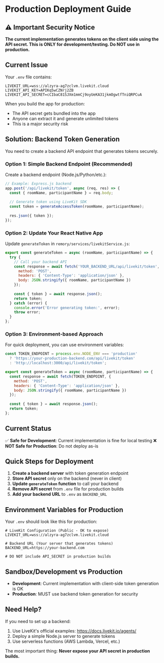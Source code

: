 # Production Deployment Guide

## ⚠️ Important Security Notice

**The current implementation generates tokens on the client side using the API secret. This is ONLY for development/testing. Do NOT use in production.**

## Current Issue

Your `.env` file contains:
```env
LIVEKIT_URL=wss://alzyra-ag7zclvm.livekit.cloud
LIVEKIT_API_KEY=APIKq5wCZNrj2ZB
LIVEKIT_API_SECRET=cCIbaC81SJXm1mmCj9oyUeKA31jkmOgwtfTniQRPCuA
```

When you build the app for production:
- The API secret gets bundled into the app
- Anyone can extract it and generate unlimited tokens
- This is a major security risk

## Solution: Backend Token Generation

You need to create a backend API endpoint that generates tokens securely.

### Option 1: Simple Backend Endpoint (Recommended)

Create a backend endpoint (Node.js/Python/etc.):

```javascript
// Example: Express.js backend
app.post('/api/livekit/token', async (req, res) => {
  const { roomName, participantName } = req.body;
  
  // Generate token using LiveKit SDK
  const token = generateAccessToken(roomName, participantName);
  
  res.json({ token });
});
```

### Option 2: Update Your React Native App

Update `generateToken` in `remory/services/livekitService.js`:

```javascript
export const generateToken = async (roomName, participantName) => {
  try {
    // Call your backend API
    const response = await fetch('YOUR_BACKEND_URL/api/livekit/token', {
      method: 'POST',
      headers: { 'Content-Type': 'application/json' },
      body: JSON.stringify({ roomName, participantName })
    });
    
    const { token } = await response.json();
    return token;
  } catch (error) {
    console.error('Error generating token:', error);
    throw error;
  }
};
```

### Option 3: Environment-based Approach

For quick deployment, you can use environment variables:

```javascript
const TOKEN_ENDPOINT = process.env.NODE_ENV === 'production' 
  ? 'https://your-production-backend.com/api/livekit/token'
  : 'http://localhost:3000/api/livekit/token';

export const generateToken = async (roomName, participantName) => {
  const response = await fetch(TOKEN_ENDPOINT, {
    method: 'POST',
    headers: { 'Content-Type': 'application/json' },
    body: JSON.stringify({ roomName, participantName })
  });
  
  const { token } = await response.json();
  return token;
};
```

## Current Status

✅ **Safe for Development**: Current implementation is fine for local testing
❌ **NOT Safe for Production**: Do not deploy as-is

## Quick Steps for Deployment

1. **Create a backend server** with token generation endpoint
2. **Store API secret** only on the backend (never in client)
3. **Update `generateToken` function** to call your backend
4. **Remove API secret** from `.env` file for production builds
5. **Add your backend URL** to `.env` as `BACKEND_URL`

## Environment Variables for Production

Your `.env` should look like this for production:

```env
# LiveKit Configuration (Public - OK to expose)
LIVEKIT_URL=wss://alzyra-ag7zclvm.livekit.cloud

# Backend URL (Your server that generates tokens)
BACKEND_URL=https://your-backend.com

# DO NOT include API_SECRET in production builds
```

## Sandbox/Development vs Production

- **Development**: Current implementation with client-side token generation is OK
- **Production**: MUST use backend token generation for security

## Need Help?

If you need to set up a backend:
1. Use LiveKit's official examples: https://docs.livekit.io/agents/
2. Deploy a simple Node.js server to generate tokens
3. Use serverless functions (AWS Lambda, Vercel, etc.)

The most important thing: **Never expose your API secret in production builds.**
